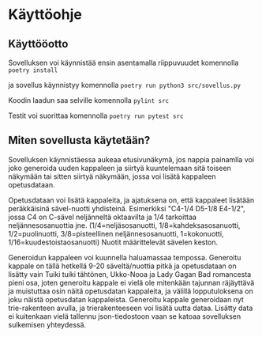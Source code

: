 # Käyttöohje

## Käyttööotto

Sovelluksen voi käynnistää ensin asentamalla riippuvuudet komennolla 
`poetry install`

ja sovellus käynnistyy komennolla
`poetry run python3 src/sovellus.py`

Koodin laadun saa selville komennolla `pylint src`

Testit voi suorittaa komennolla `poetry run pytest src`

## Miten sovellusta käytetään?

Sovelluksen käynnistäessa aukeaa etusivunäkymä, jos nappia painamlla voi joko generoida uuden kappaleen ja siirtyä kuuntelemaan sitä toiseen näkymään tai sitten siirtyä näkymään, jossa voi lisätä kappaleen opetusdataan.


Opetusdataan voi lisätä kappaleita, ja ajatuksena on, että kappaleet lisätään peräkkäisinä sävel-nuotti yhdisteinä. 
Esimerkiksi "C4-1/4 D5-1/8 E4-1/2", jossa C4 on C-sävel neljänneltä oktaavilta ja 1/4 tarkoittaa neljännesosanuottia jne.
(1/4=neljäsosanuotti, 1/8=kahdeksasosanuotti, 1/2=puolinuotti, 3/8=pisteellinen neljännesosanuotti,
1=kokonuotti, 1/16=kuudestoistaosanuotti) Nuotit määrittelevät sävelen keston.


Generoidun kappaleen voi kuunnella haluamassaa tempossa. Generoitu kappale on tällä hetkellä
9-20 säveltä/nuottia pitkä ja opetusdataan on lisätty vain Tuiki tuiki tähtönen, Ukko-Nooa ja 
Lady Gagan Bad romancesta pieni osa, joten generoitu kappale ei vielä ole mitenkään tajunnan räjäyttävä ja 
muistuttaa osin näitä opetusdatan kappaleita, ja välillä lopputuloksena on joku näistä opetusdatan kappaleista. 
Generoitu kappale generoidaan nyt trie-rakenteen avulla, ja trierakenteeseen voi lisätä uutta dataa. 
Lisätty data ei kuitenkaan vielä tallennu json-tiedostoon vaan se katoaa sovelluksen sulkemisen yhteydessä.

